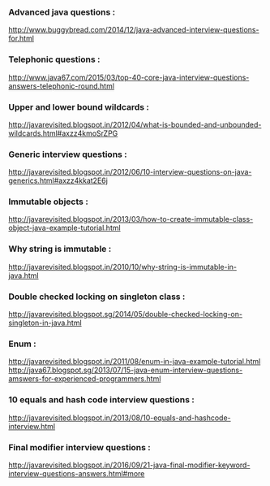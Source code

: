 ### Advanced java questions : 
http://www.buggybread.com/2014/12/java-advanced-interview-questions-for.html 

### Telephonic questions :
http://www.java67.com/2015/03/top-40-core-java-interview-questions-answers-telephonic-round.html 

### Upper and lower bound wildcards :
http://javarevisited.blogspot.in/2012/04/what-is-bounded-and-unbounded-wildcards.html#axzz4kmoSrZPG

### Generic interview questions :
http://javarevisited.blogspot.in/2012/06/10-interview-questions-on-java-generics.html#axzz4kkat2E6j 

### Immutable objects :
http://javarevisited.blogspot.in/2013/03/how-to-create-immutable-class-object-java-example-tutorial.html 

### Why string is immutable : 
http://javarevisited.blogspot.in/2010/10/why-string-is-immutable-in-java.html 

### Double checked locking on singleton class :
http://javarevisited.blogspot.sg/2014/05/double-checked-locking-on-singleton-in-java.html 

### Enum : 
http://javarevisited.blogspot.in/2011/08/enum-in-java-example-tutorial.html <br/>
http://java67.blogspot.sg/2013/07/15-java-enum-interview-questions-amswers-for-experienced-programmers.html <br/>

### 10 equals and hash code interview questions : 
http://javarevisited.blogspot.in/2013/08/10-equals-and-hashcode-interview.html 

### Final modifier interview questions :
http://javarevisited.blogspot.in/2016/09/21-java-final-modifier-keyword-interview-questions-answers.html#more
